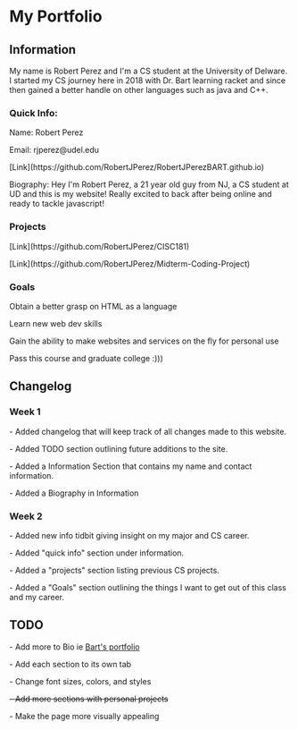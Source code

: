 <head>
  <h1>My Portfolio</h1>
</head>
<section>
  <h2>Information</h2>
  <p>My name is Robert Perez and I'm a CS student at the University of Delware. I started my CS journey here in 2018 with Dr. Bart learning racket and since then gained a better handle on other languages such as java and C++.</p>
  <h3> Quick Info:</h3>
  <p>Name: Robert Perez</p>
  <p>Email: rjperez@udel.edu</p>
  <p>[Link](https://github.com/RobertJPerez/RobertJPerezBART.github.io)
  </p>
  <p>Biography: Hey I'm Robert Perez, a 21 year old guy from NJ, a CS student at UD and this is my website! Really excited to back after being online and ready to tackle javascript!</p> 
  <h3>Projects</h3>
  <p>[Link](https://github.com/RobertJPerez/CISC181)</p>
  <p>[Link](https://github.com/RobertJPerez/Midterm-Coding-Project)</p>
  <h3>Goals</h3>
  <p>Obtain a better grasp on HTML as a language</p>
  <p>Learn new web dev skills</p>
  <p>Gain the ability to make websites and services on the fly for personal use</p> 
  <p>Pass this course and graduate college :)))</p> 
  
</section>

 <section>
  <h2>Changelog</h2>
  <h3>Week 1</h3>
  <p>- Added changelog that will keep track of all changes made to this website.</p>
  <p>- Added TODO section outlining future additions to the site.</p> 
  <p>- Added a Information Section that contains my name and contact information.</p>
  <p>- Added a Biography in Information</p>
  <h3>Week 2</h3>
  <p>- Added new info tidbit giving insight on my major and CS career.</p>
  <p>- Added "quick info" section under information.</p> 
  <p>- Added a "projects" section listing previous CS projects.</p> 
  <p>- Added a "Goals" section outlining the things I want to get out of this class and my career.</p>
</section>

<section>
   <h2>TODO</h2>
  <p>- Add more to Bio ie <a href="https://acbart.github.io/">Bart's portfolio</a></p>
  <p>- Add each section to its own tab</p>
  <p>- Change font sizes, colors, and styles</p>
  <p><del>- Add more sections with personal projects<del></p>
  <p>- Make the page more visually appealing</p>
</section>



